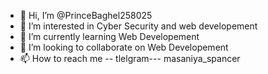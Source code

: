 - 👋 Hi, I’m @PrinceBaghel258025
- 👀 I’m interested in Cyber Security and web developement
- 🌱 I’m currently learning Web Developement
- 💞️ I’m looking to collaborate on Web Developement
- 📫 How to reach me -- tlelgram--- masaniya_spancer

<!---
PrinceBaghel258025/PrinceBaghel258025 is a ✨ special ✨ repository because its `README.md` (this file) appears on your GitHub profile.
You can click the Preview link to take a look at your changes.
--->
